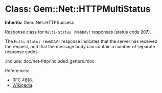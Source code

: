 # Class: Gem::Net::HTTPMultiStatus
**Inherits:** Gem::Net::HTTPSuccess
    

Response class for `Multi-Status (WebDAV)` responses (status code 207).

The `Multi-Status (WebDAV)` response indicates that the server has received
the request, and that the message body can contain a number of separate
response codes.

:include: doc/net-http/included_getters.rdoc

References:

*   [RFC 4818](https://www.rfc-editor.org/rfc/rfc4918#section-11.1).
*   [Wikipedia](https://en.wikipedia.org/wiki/List_of_HTTP_status_codes#207).



